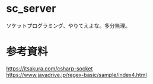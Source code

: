 # sc_server
ソケットプログラミング、やりてえよな。多分無理。

# 参考資料
https://itsakura.com/csharp-socket<br>
https://www.javadrive.jp/regex-basic/sample/index4.html
